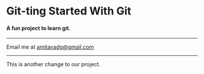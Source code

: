 # Git-ting Started With Git

#### A fun project to learn git.

----

Email me at [amitavadg@gmail.com](Mailto:amitavadg@gmail.com)

----

This is another change to our project.